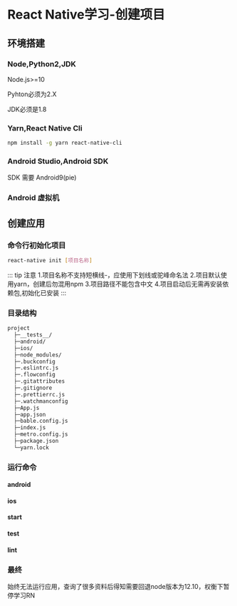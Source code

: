 # React Native学习-创建项目

## 环境搭建

### Node,Python2,JDK

Node.js>=10

Pyhton必须为2.X

JDK必须是1.8

### Yarn,React Native Cli

``` sh
npm install -g yarn react-native-cli
```

### Android Studio,Android SDK

SDK 需要 Android9(pie)

### Android 虚拟机

## 创建应用

### 命令行初始化项目

``` sh
react-native init [项目名称]
```

::: tip 注意
1.项目名称不支持短横线-，应使用下划线或驼峰命名法
2.项目默认使用yarn，创建后勿混用npm
3.项目路径不能包含中文
4.项目启动后无需再安装依赖包,初始化已安装
:::

### 目录结构

``` sh
project
  ├─__tests__/
  ├─android/
  ├─ios/
  ├─node_modules/
  ├─.buckconfig
  ├─.eslintrc.js
  ├─.flowconfig
  ├─.gitattributes
  ├─.gitignore
  ├─.prettierrc.js
  ├─.watchmanconfig
  ├─App.js
  ├─app.json
  ├─bable.config.js
  ├─index.js
  ├─metro.config.js
  ├─package.json
  └─yarn.lock
```

### 运行命令

#### android

#### ios

#### start

#### test

#### lint

### 最终

始终无法运行应用，查询了很多资料后得知需要回退node版本为12.10，权衡下暂停学习RN

<Valine></Valine>
